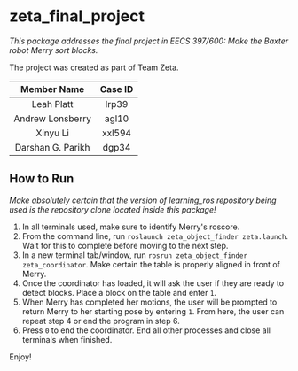 # zeta_final_project

_This package addresses the final project in EECS 397/600: Make the Baxter robot Merry sort blocks._

The project was created as part of Team Zeta.

Member Name | Case ID
:---:|:---:
Leah Platt | lrp39
Andrew Lonsberry | agl10
Xinyu Li | xxl594
Darshan G. Parikh | dgp34

## How to Run

_Make absolutely certain that the version of learning_ros repository being used is the repository clone located inside this package!_

1. In all terminals used, make sure to identify Merry's roscore.
2. From the command line, run `roslaunch zeta_object_finder zeta.launch`. Wait for this to complete before moving to the next step.
3. In a new terminal tab/window, run `rosrun zeta_object_finder zeta_coordinator`. Make certain the table is properly aligned in front of Merry.
4. Once the coordinator has loaded, it will ask the user if they are ready to detect blocks. Place a block on the table and enter `1`.
5. When Merry has completed her motions, the user will be prompted to return Merry to her starting pose by entering `1`. From here, the user can repeat step 4 or end the program in step 6.
6. Press `0` to end the coordinator. End all other processes and close all terminals when finished.

Enjoy!
